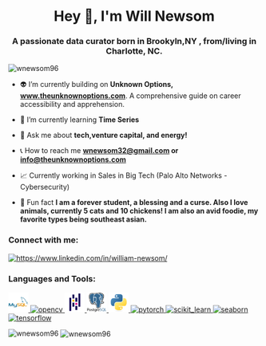 <h1 align="center">Hey 👋, I'm Will Newsom</h1>
<h3 align="center">A passionate data curator born in Brookyln,NY , from/living in Charlotte, NC.</h3>

<p align="left"> <img src="https://komarev.com/ghpvc/?username=wnewsom96&label=Profile%20views&color=0e75b6&style=flat" alt="wnewsom96" /> </p>

- 👽 I’m currently building on **Unknown Options, www.theunknownoptions.com**. A comprehensive guide on career accessibility and apprehension.

- 🐣 I’m currently learning **Time Series**

- 🌱 Ask me about **tech,venture capital, and energy!**

- 📞 How to reach me **wnewsom32@gmail.com or info@theunknownoptions.com**

- 📈  Currently working in Sales in Big Tech (Palo Alto Networks - Cybersecurity)

- 📒 Fun fact **I am a forever student, a blessing and a curse. Also I love animals, currently 5 cats and 10 chickens! I am also an avid foodie, my favorite types being southeast asian.**

<h3 align="left">Connect with me:</h3>
<p align="left">
<a href="https://linkedin.com/in/https://www.linkedin.com/in/william-newsom/" target="blank"><img align="center" src="https://raw.githubusercontent.com/rahuldkjain/github-profile-readme-generator/master/src/images/icons/Social/linked-in-alt.svg" alt="https://www.linkedin.com/in/william-newsom/" height="30" width="40" /></a>
</p>

<h3 align="left">Languages and Tools:</h3>
<p align="left"> <a href="https://www.mysql.com/" target="_blank" rel="noreferrer"> <img src="https://raw.githubusercontent.com/devicons/devicon/master/icons/mysql/mysql-original-wordmark.svg" alt="mysql" width="40" height="40"/> </a> <a href="https://opencv.org/" target="_blank" rel="noreferrer"> <img src="https://www.vectorlogo.zone/logos/opencv/opencv-icon.svg" alt="opencv" width="40" height="40"/> </a> <a href="https://pandas.pydata.org/" target="_blank" rel="noreferrer"> <img src="https://raw.githubusercontent.com/devicons/devicon/2ae2a900d2f041da66e950e4d48052658d850630/icons/pandas/pandas-original.svg" alt="pandas" width="40" height="40"/> </a> <a href="https://www.postgresql.org" target="_blank" rel="noreferrer"> <img src="https://raw.githubusercontent.com/devicons/devicon/master/icons/postgresql/postgresql-original-wordmark.svg" alt="postgresql" width="40" height="40"/> </a> <a href="https://www.python.org" target="_blank" rel="noreferrer"> <img src="https://raw.githubusercontent.com/devicons/devicon/master/icons/python/python-original.svg" alt="python" width="40" height="40"/> </a> <a href="https://pytorch.org/" target="_blank" rel="noreferrer"> <img src="https://www.vectorlogo.zone/logos/pytorch/pytorch-icon.svg" alt="pytorch" width="40" height="40"/> </a> <a href="https://scikit-learn.org/" target="_blank" rel="noreferrer"> <img src="https://upload.wikimedia.org/wikipedia/commons/0/05/Scikit_learn_logo_small.svg" alt="scikit_learn" width="40" height="40"/> </a> <a href="https://seaborn.pydata.org/" target="_blank" rel="noreferrer"> <img src="https://seaborn.pydata.org/_images/logo-mark-lightbg.svg" alt="seaborn" width="40" height="40"/> </a> <a href="https://www.tensorflow.org" target="_blank" rel="noreferrer"> <img src="https://www.vectorlogo.zone/logos/tensorflow/tensorflow-icon.svg" alt="tensorflow" width="40" height="40"/> </a> </p>

<p><img align="left" src="https://github-readme-stats.vercel.app/api/top-langs?username=wnewsom96&show_icons=true&locale=en&layout=compact" alt="wnewsom96" /></p>

<p>&nbsp;<img align="center" src="https://github-readme-stats.vercel.app/api?username=wnewsom96&show_icons=true&locale=en" alt="wnewsom96" /></p>
